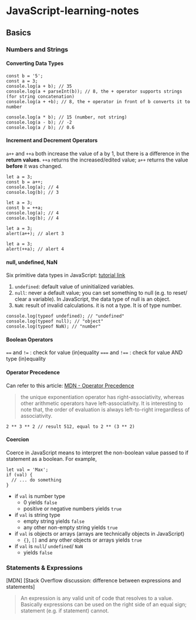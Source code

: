 # JavaScript-learning-notes
## Basics
### Numbers and Strings
#### Converting Data Types
```
const b = '5';
const a = 3;
console.log(a + b); // 35
console.log(a + parseInt(b)); // 8, the + operator supports strings (for string concatenation)
console.log(a + +b); // 8, the + operator in front of b converts it to number

console.log(a * b); // 15 (number, not string)
console.log(a - b); // -2
console.log(a / b); // 0.6
```
#### Increment and Decrement Operators
`a++` and `++a` both increase the value of a by 1, but there is a difference in the **return values**. `++a` returns the increased/edited value; `a++` returns the value **before** it was changed.
```
let a = 3;
const b = a++;
console.log(a); // 4
console.log(b); // 3
```
```
let a = 3;
const b = ++a;
console.log(a); // 4
console.log(b); // 4
```
```
let a = 3;
alert(a++); // alert 3
```
```
let a = 3;
alert(++a); // alert 4
```
#### null, undefined, NaN
Six primitive data types in JavaScript: [tutorial link](https://www.javascripttutorial.net/javascript-data-types/#null)

1. `undefined`: default value of uninitialized variables.
2. `null`: never a default value; you can set something to null (e.g. to reset/ clear a variable). In JavaScript, the data type of null is an object.
3. `NaN`: result of invalid calculations. it is not a type. It is of type number.
```
console.log(typeof undefined); // "undefined"
console.log(typeof null); // "object"
console.log(typeof NaN); // "number"
```
#### Boolean Operators
`==` and `!=` : check for value (in)equality
`===` and `!==` : check for value AND type (in)equality
#### Operator Precedence
Can refer to this article: [MDN - Operator Precedence](https://developer.mozilla.org/en-US/docs/Web/JavaScript/Reference/Operators/Operator_Precedence)
>the unique exponentiation operator has right-associativity, whereas other arithmetic operators have left-associativity. It is interesting to note that, the order of evaluation is always left-to-right irregardless of associativity.
```
2 ** 3 ** 2 // result 512, equal to 2 ** (3 ** 2)
```
#### Coercion
Coerce in JavaScript means to interpret the non-boolean value passed to if statement as a boolean. For example,
```
let val = 'Max';
if (val) { 
  // ... do something
}
```
- if `val` is number type
  - 0 yields `false`
  - positive or negative numbers yields `true`
- if `val` is string type
  - empty string yields `false`
  - any other non-empty string yields `true`
- if `val` is objects or arrays (arrays are technically objects in JavaScript)
  - `{}`, `[]` and any other objects or arrays yields `true`
- if `val` is `null`/ `undefined`/ `NaN`
  - yields `false`

### Statements & Expressions
[MDN]
[Stack Overflow discussion: difference between expressions and statements]
>An expression is any valid unit of code that resolves to a value.
Basically expressions can be used on the right side of an equal sign; statement (e.g. if statement) cannot.


